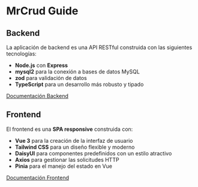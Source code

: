 # MrCrud Guide

## Backend

La aplicación de backend es una API RESTful construida con las siguientes tecnologías:

- **Node.js** con **Express**
- **mysql2** para la conexión a bases de datos MySQL
- **zod** para validación de datos
- **TypeScript** para un desarrollo más robusto y tipado

[Documentación Backend](./Backend/README.md)

## Frontend

El frontend es una **SPA responsive** construida con:

- **Vue 3** para la creación de la interfaz de usuario
- **Tailwind CSS** para un diseño flexible y moderno
- **DaisyUI** para componentes predefinidos con un estilo atractivo
- **Axios** para gestionar las solicitudes HTTP
- **Pinia** para el manejo del estado en Vue

[Documentación Frontend](./Frontend/README.md)
